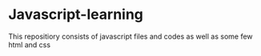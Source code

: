 # Javascript-learning
This repositiory consists of javascript files and codes as well  as some few html and css 
